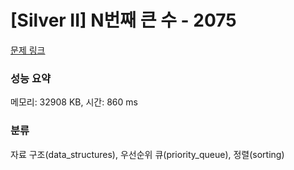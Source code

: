 # [Silver II] N번째 큰 수 - 2075 

[문제 링크](https://www.acmicpc.net/problem/2075) 

### 성능 요약

메모리: 32908 KB, 시간: 860 ms

### 분류

자료 구조(data_structures), 우선순위 큐(priority_queue), 정렬(sorting)

